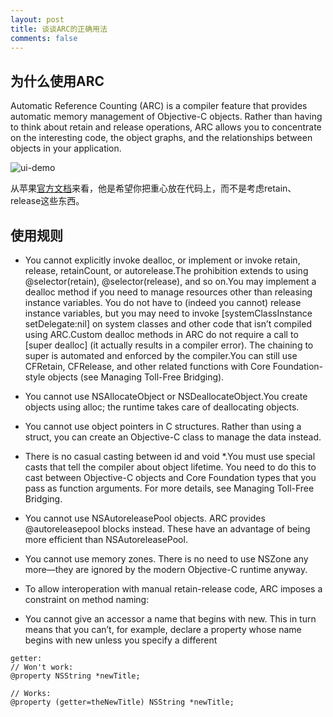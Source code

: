 ```yaml
---
layout: post
title: 谈谈ARC的正确用法
comments: false
---
```


## 为什么使用ARC

Automatic Reference Counting (ARC) is a compiler feature that provides automatic memory management of Objective-C objects. Rather than having to think about retain and release operations, ARC allows you to concentrate on the interesting code, the object graphs, and the relationships between objects in your application.

![ui-demo](https://developer.apple.com/library/ios/releasenotes/ObjectiveC/RN-TransitioningToARC/Art/ARC_Illustration.jpg)

从苹果[官方文档](https://developer.apple.com/library/ios/releasenotes/ObjectiveC/RN-TransitioningToARC/Introduction/Introduction.html#//apple_ref/doc/uid/TP40011226)来看，他是希望你把重心放在代码上，而不是考虑retain、release这些东西。

## 使用规则

* You cannot explicitly invoke dealloc, or implement or invoke retain, release, retainCount, or autorelease.The prohibition extends to using @selector(retain), @selector(release), and so on.You may implement a dealloc method if you need to manage resources other than releasing instance variables. You do not have to (indeed you cannot) release instance variables, but you may need to invoke [systemClassInstance setDelegate:nil] on system classes and other code that isn’t compiled using ARC.Custom dealloc methods in ARC do not require a call to [super dealloc] (it actually results in a compiler error). The chaining to super is automated and enforced by the compiler.You can still use CFRetain, CFRelease, and other related functions with Core Foundation-style objects (see Managing Toll-Free Bridging).

* You cannot use NSAllocateObject or NSDeallocateObject.You create objects using alloc; the runtime takes care of deallocating objects.

* You cannot use object pointers in C structures.
Rather than using a struct, you can create an Objective-C class to manage the data instead.

* There is no casual casting between id and void *.You must use special casts that tell the compiler about object lifetime. You need to do this to cast between Objective-C objects and Core Foundation types that you pass as function arguments. For more details, see Managing Toll-Free Bridging.

* You cannot use NSAutoreleasePool objects. ARC provides @autoreleasepool blocks instead. These have an advantage of being more efficient than NSAutoreleasePool.

* You cannot use memory zones. There is no need to use NSZone any more—they are ignored by the modern Objective-C runtime anyway.

* To allow interoperation with manual retain-release code, ARC imposes a constraint on method naming:

* You cannot give an accessor a name that begins with new. This in turn means that you can’t, for example, declare a property whose name begins with new unless you specify a different 
```
getter:
// Won't work:
@property NSString *newTitle;
 
// Works:
@property (getter=theNewTitle) NSString *newTitle;
```
